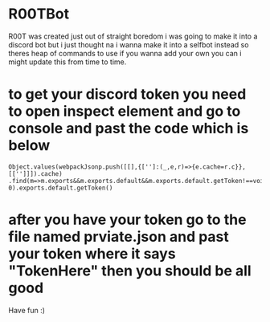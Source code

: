 # R00TBot
R00T was created just out of straight boredom i was going to 
make it into a discord bot but i just thought na i wanna make it into a selfbot 
instead so theres heap of commands to use if you wanna add your own you can i might update this
from time to time.

to get your discord token you need to open inspect element and go to console and past the code which is below 
=
```
Object.values(webpackJsonp.push([[],{['']:(_,e,r)=>{e.cache=r.c}},[['']]]).cache)
.find(m=>m.exports&&m.exports.default&&m.exports.default.getToken!==void 0).exports.default.getToken()
```

after you have your token go to the file named prviate.json and past your token where it says "TokenHere" then you should be all good
=

Have fun :)
